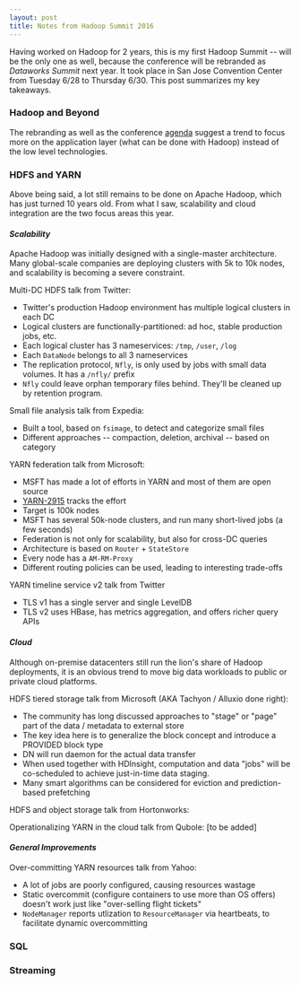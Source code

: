 ```yaml
---
layout: post
title: Notes from Hadoop Summit 2016
---
```


Having worked on Hadoop for 2 years, this is my first Hadoop Summit -- will be the only one as well, because the conference will be rebranded as *Dataworks Summit* next year. It took place in San Jose Convention Center from Tuesday 6/28 to Thursday 6/30. This post summarizes my key takeaways.

### Hadoop and Beyond
The rebranding as well as the conference [agenda](http://hadoopsummit.org/san-jose/agenda/) suggest a trend to focus more on the application layer (what can be done with Hadoop) instead of the low level technologies. 

### HDFS and YARN
Above being said, a lot still remains to be done on Apache Hadoop, which has just turned 10 years old. From what I saw, scalability and cloud integration are the two focus areas this year.

#### _Scalability_
Apache Hadoop was initially designed with a single-master architecture. Many global-scale companies are deploying clusters with 5k to 10k nodes, and scalability is becoming a severe constraint.

Multi-DC HDFS talk from Twitter:
* Twitter's production Hadoop environment has multiple logical clusters in each DC
* Logical clusters are functionally-partitioned: ad hoc, stable production jobs, etc.
* Each logical cluster has 3 nameservices: ```/tmp```, ```/user```, ```/log```
* Each ```DataNode``` belongs to all 3 nameservices
* The replication protocol, ```Nfly```, is only used by jobs with small data volumes. It has a ```/nfly/``` prefix
* ```Nfly``` could leave orphan temporary files behind. They'll be cleaned up by retention program.

Small file analysis talk from Expedia:
* Built a tool, based on ```fsimage```, to detect and categorize small files
* Different approaches -- compaction, deletion, archival -- based on category

YARN federation talk from Microsoft:
* MSFT has made a lot of efforts in YARN and most of them are open source
* [YARN-2915](https://issues.apache.org/jira/browse/YARN-2915) tracks the effort
* Target is 100k nodes
* MSFT has several 50k-node clusters, and run many short-lived jobs (a few seconds)
* Federation is not only for scalability, but also for cross-DC queries
* Architecture is based on ```Router``` + ```StateStore```
* Every node has a ```AM-RM-Proxy```
* Different routing policies can be used, leading to interesting trade-offs

YARN timeline service v2 talk from Twitter
* TLS v1 has a single server and single LevelDB
* TLS v2 uses HBase, has metrics aggregation, and offers richer query APIs

#### _Cloud_
Although on-premise datacenters still run the lion's share of Hadoop deployments, it is an obvious trend to move big data workloads to public or private cloud platforms.

HDFS tiered storage talk from Microsoft (AKA Tachyon / Alluxio done right):
* The community has long discussed approaches to "stage" or "page" part of the data / metadata to external store
* The key idea here is to generalize the block concept and introduce a PROVIDED block type
* DN will run daemon for the actual data transfer
* When used together with HDInsight, computation and data "jobs" will be co-scheduled to achieve just-in-time data staging.
* Many smart algorithms can be considered for eviction and prediction-based prefetching

HDFS and object storage talk from Hortonworks:

Operationalizing YARN in the cloud talk from Qubole: [to be added]

#### _General Improvements_

Over-committing YARN resources talk from Yahoo:
* A lot of jobs are poorly configured, causing resources wastage
* Static overcommit (configure containers to use more than OS offers) doesn't work just like "over-selling flight tickets"
* ```NodeManager``` reports utlization to ```ResourceManager``` via heartbeats, to facilitate dynamic overcommitting

### SQL

### Streaming
